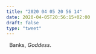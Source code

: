 ```yaml
---
title: "2020 04 05 20 56 14"
date: 2020-04-05T20:56:15+02:00
draft: false
type: "tweet"
---
```

<a href="https://music.apple.com/fr/album/goddess-deluxe-version/865230794" class="iconfont icon-music" title="rss"></a> &nbsp; Banks, *Goddess*.
